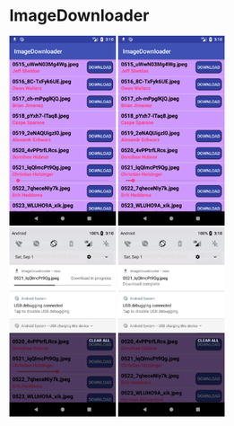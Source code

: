 # ImageDownloader

<p float="left">
  <img src="screen_shots/screen_shot_one.png" width="190"/>
  <img src="screen_shots/screen_shot_two.png" width="190" />
  <img src="screen_shots/screen_shot_three.png" width="190" />
  <img src="screen_shots/screen_shot_four.png" width="190" /> 
</p>
